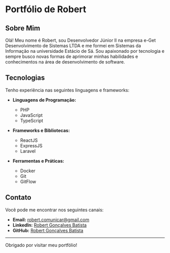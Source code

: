 # Portfólio de Robert

## Sobre Mim

Olá! Meu nome é Robert, sou Desenvolvedor Júnior II na empresa e-Get Desenvolvimento de Sistemas LTDA e me formei em Sistemas da Informação na universidade Estácio de Sá. Sou apaixonado por tecnologia e sempre busco novas formas de aprimorar minhas habilidades e conhecimentos na área de desenvolvimento de software.

## Tecnologias

Tenho experiência nas seguintes linguagens e frameworks:

- **Linguagens de Programação:**

  - PHP
  - JavaScript
  - TypeScript

- **Frameworks e Bibliotecas:**

  - ReactJS
  - ExpressJS
  - Laravel

- **Ferramentas e Práticas:**
  - Docker
  - Git
  - GitFlow

## Contato

Você pode me encontrar nos seguintes canais:

- **Email:** robert.comunicar@gmail.com
- **LinkedIn:** [Robert Gonçalves Batista](https://www.linkedin.com/in/robert-gon%C3%A7alves-batista-092985189/)
- **GitHub:** [Robert Gonçalves Batista](https://github.com/robertgoncalvesbatista/)

---

Obrigado por visitar meu portfólio!
